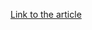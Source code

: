 [Link to the article](https://securelist.com/sunburst-connecting-the-dots-in-the-dns-requests/99862/)

